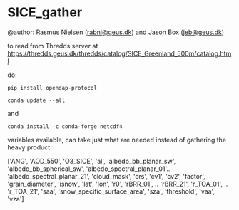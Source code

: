 # SICE_gather

@author: Rasmus Nielsen (rabni@geus.dk) and Jason Box (jeb@geus.dk)

to read from Thredds server at https://thredds.geus.dk/thredds/catalog/SICE_Greenland_500m/catalog.html

do:

    pip install opendap-protocol
    
    conda update --all

and

    conda install -c conda-forge netcdf4


variables available, can take just what are needed instead of gathering the heavy product

['ANG', 'AOD_550', 'O3_SICE', 'al', 'albedo_bb_planar_sw', 'albedo_bb_spherical_sw', 
 'albedo_spectral_planar_01'.. 'albedo_spectral_planar_21',
 'cloud_mask', 'crs', 'cv1', 'cv2', 'factor', 'grain_diameter', 'isnow', 'lat', 'lon', 'r0', 
 'rBRR_01', .. 'rBRR_21', 
 'r_TOA_01', .. 'r_TOA_21', 'saa', 'snow_specific_surface_area', 'sza',
 'threshold', 'vaa', 'vza']
